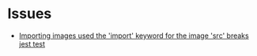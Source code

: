 # Issues

- [Importing images used the 'import' keyword for the image 'src' breaks jest test](https://github.com/vercel/next.js/issues/26749)
